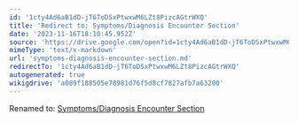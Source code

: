 ```yaml
---
id: '1cty4Ad6aB1dD-jT6ToDSxPtwxwM6LZt8PizcAGtrWXQ'
title: 'Redirect to: Symptoms/Diagnosis Encounter Section'
date: '2023-11-16T18:10:45.952Z'
source: 'https://drive.google.com/open?id=1cty4Ad6aB1dD-jT6ToDSxPtwxwM6LZt8PizcAGtrWXQ'
mimeType: 'text/x-markdown'
url: 'symptoms-diagnosis-encounter-section.md'
redirectTo: '1cty4Ad6aB1dD-jT6ToDSxPtwxwM6LZt8PizcAGtrWXQ'
autogenerated: true
wikigdrive: 'a089f188505e78981d76f5d8cf7827afb7a63200'
---
```

Renamed to: [Symptoms/Diagnosis Encounter Section](symptoms-diagnosis-encounter-section.md)
